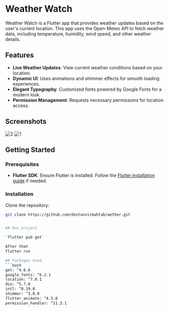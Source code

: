 
# Weather Watch

Weather Watch is a Flutter app that provides weather updates based on the user's current location. This app uses the Open-Meteo API to fetch weather data, including temperature, humidity, wind speed, and other weather details. 

## Features

- **Live Weather Updates**: View current weather conditions based on your location.
- **Dynamic UI**: Uses animations and shimmer effects for smooth loading experiences.
- **Elegant Typography**: Customized fonts powered by Google Fonts for a modern look.
- **Permission Management**: Requests necessary permissions for location access.
  
## Screenshots

![2](https://github.com/user-attachments/assets/d856a5bc-b0fe-4aea-86dd-c497f117e0af)
![1](https://github.com/user-attachments/assets/eea0bb04-84f8-4d1e-ae32-92d35e664d59)

## Getting Started

### Prerequisites

- **Flutter SDK**: Ensure Flutter is installed. Follow the [Flutter installation guide](https://flutter.dev/docs/get-started/install) if needed.

### Installation

Clone the repository:
   ```bash
   git clone https://github.com/devtanvirmahtab/wether.git


## Run project

`flutter pub get`

After that
flutter run

## Packages Used
  ```bash
  get: ^4.6.6
  google_fonts: ^6.2.1
  location: ^7.0.1
  dio: ^5.7.0
  intl: ^0.19.0
  shimmer: ^3.0.0
  flutter_animate: ^4.5.0
  permission_handler: ^11.3.1



